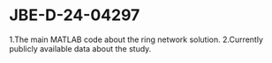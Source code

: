 # JBE-D-24-04297
1.The main MATLAB code about the ring network solution.
2.Currently publicly available data about the study.
